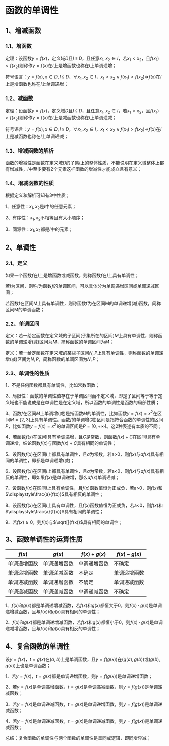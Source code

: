 # 函数的单调性

## 1、增减函数
### 1.1、增函数
定理：设函数$y=f(x)$，定义域$D$且$I\subseteqq D$，且任意$x_{1},x_{2} \in I$，若$x_{1} < x_{2}$，且$f(x_{1}) < f(x_{2})$则称作$y=f(x)$在$I$上是增函数也称在$I$上单调递增；

符号语言：$y=f(x),x\in D,I\subseteqq D$，$\forall x_{1},x_{2} \in I$，$x_{1} < x_{2}\land f(x_{1}) < f(x_{2})\Rightarrow$$f(x)$在$I$上是增函数也称在$I$上单调递增；

### 1.2、减函数
定理：设函数$y=f(x)$，定义域$D$且$I\subseteqq D$，且任意$x_{1},x_{2} \in I$，若$x_{1} < x_{2}$，且$f(x_{1}) > f(x_{2})$则称作$y=f(x)$在$I$上是减函数也称在$I$上单调递减；

符号语言：$y=f(x),x\in D,I\subseteqq D$，$\forall x_{1},x_{2} \in I$，$x_{1} < x_{2}\land f(x_{1}) > f(x_{2})\Rightarrow$$f(x)$在$I$上是减函数也称在$I$上单调递减；

### 1.3、增减函数的解析
函数的增减性是函数在定义域$D$的子集$I$上的整体性质，不能说明在定义域整体上都有增减性，$I$中至少要有2个元素这样函数的增减性才能成立且有意义；

### 1.4、增减函数的性质
根据定义和解析可知有3中性质；

1、任意性：$x_{1},x_{2}$是$I$中的任意元素；

2、有序性：$x_{1},x_{2}$不相等且有大小顺序；

3、同源性：$x_{1},x_{2}$都是$I$中的元素；

## 2、单调性
### 2.1、定义
如果一个函数$f$在$I$上是增函数或减函数，则称函数$f$在$I$上具有单调性；

若$I$为区间，则称$I$为函数$f$的单调区间，可以具体分为单调递增区间或单调递减区间；

若函数f在区间M上具有单调性，则称函数f为在区间M的单调递增(减)函数，简称区间M的单调函数；

### 2.2、单调区间
定义：若一给定函数在定义域的子区间(子集所在的区间)$M$上具有单调性，则称函数的单调递增(减)区间为$M$，简称函数的单调区间为$M$；

定义：若一给定函数在定义域的某些子区间$N,P$上具有单调性，则称函数的单调递增(减)区间为$N,P$，简称函数的单调区间为$N,P$；

### 2.3、单调性的性质
1、不是任何函数都具有单调性，比如常数函数；

2、局限性：函数的单调性值存在于单调区间而不定义域，即是子区间等于等于定义域也不能说成是在单调性是在定义域，所以函数的单调性是函数的局部性质；

3、函数$f$在区间$M$上单调增(减)是指函数$M$的单调性，比如函数$y=f(x)=x^2$在区间$M=[2,3]$上具有单调性。函数$f$的单调增(减)区间是指符合函数的单调性的区间$P$，比如函数$y=f(x)=x^2$的单调区间是$P=[0,+\infty]$。这2种表述有本质的不同；

4、若函数$f(x)$在区间I具有单调递增，且$C$是常数，则函数$f(x)+C$在区间$I$具有单调递增，结论函数$f(x)$与函数$f(x)+C$具有相同的单调性；

5、设函数$f(x)$在区间$I$上都具有单调性，且$a$为常数，若a>0，则$f(x)$与$af(x)$具有相同的单调性，即都是单调递增(减)；

6、设函数$f(x)$在区间$I$上都具有单调性，且$a$为常数，若a<0，则$f(x)$与$af(x)$具有相反的单调性，即如果$f(x)$是单调递增，那么$af(x)$单调递减；

7、设函数$f(x)$在区间$I$上具有单调性，且$f(x)$函数值恒为正或负，若a>0，则$f(x)$和$\displaystyle\frac{a}{f(x)}$具有相反的单调性；

8、设函数$f(x)$在区间$I$上具有单调性，且$f(x)$函数值恒为正或负，若a<0，则$f(x)$和$\displaystyle\frac{a}{f(x)}$具有相同的单调性；

9、若$f(x)\geqslant0$，则$f(x)$与$\sqrt[]{f(x)}$具有相同的单调性；

## 3、函数单调性的运算性质
| $f(x)$ | $g(x)$ | $f(x)+g(x)$ | $f(x)-g(x)$ |
|---|---|---|---|
| 单调递增函数 | 单调递增函数 | 单调递增函数 | 不确定 |
| 单调递增函数 | 单调递减函数 | 不确定 | 单调递增函数 |
| 单调递减函数 | 单调递增函数 | 不确定 | 单调递减函数 |
| 单调递减函数 | 单调递减函数 | 单调递减函数 | 不确定 |

1、$f(x)$和$g(x)$都是单调递增减函数，若$f(x)$和$g(x)$都恒大于0，则$f(x)\cdot g(x)$是单调递增减函数，且与$f(x)$和$g(x)$具有相同的单调性；

2、$f(x)$和$g(x)$都是单调递增减函数，若$f(x)$和$g(x)$都恒小于0，则$f(x)\cdot g(x)$是单调递减增函数，且与$f(x)$和$g(x)$具有相反的单调性；

## 4、复合函数的单调性
设$y=f(x)，t=g(x)$在$(a,b)$上是单调函数，且$y=f(g(x))$在$(g(a),g(b))$或$(g(b),g(a))$上也是单调函数；

1、若$y=f(x)，t=g(x)$都是单调递增函数，则$y=f(g(x))$是单调递增函数；

2、若$y=f(x)$是单调递增函数，$t=g(x)$是单调递减函数，则$y=f(g(x))$是单调递减函数；

3、若$y=f(x)$是单调递减函数，$t=g(x)$是单调递增函数，则$y=f(g(x))$是单调递减函数；

4、若$y=f(x)$是单调递减函数，$t=g(x)$是单调递减函数，则$y=f(g(x))$是单调递减函数；

总结：复合函数的单调性与两个函数的单调性是呈同或逻辑，即同增异减；
